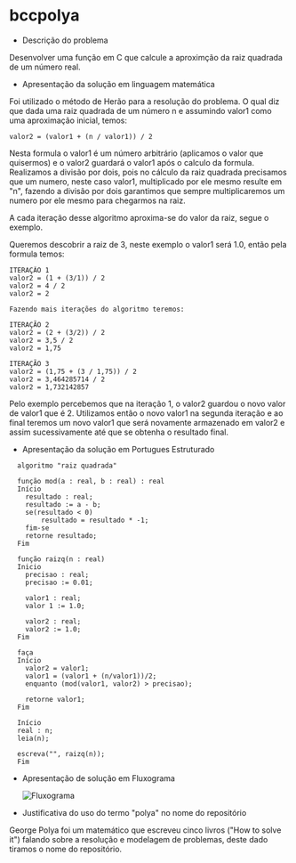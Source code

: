 # bccpolya

* Descrição do problema

Desenvolver uma função em C que calcule a aproximção da raiz quadrada de um número real.
    
    
* Apresentação da solução em linguagem matemática

Foi utilizado o método de Herão para a resolução do problema. O qual diz que dada uma raiz quadrada de um número n e assumindo valor1 como uma aproximação inicial, temos:

	valor2 = (valor1 + (n / valor1)) / 2

Nesta formula o valor1 é um número arbitrário (aplicamos o valor que quisermos) e o valor2 guardará o valor1 após o calculo da formula. Realizamos a divisão por dois, pois no cálculo da raiz quadrada precisamos que um numero, neste caso valor1, multiplicado por ele mesmo resulte em "n", fazendo a divisão por dois garantimos que sempre multiplicaremos um numero por ele mesmo para chegarmos na raiz.

A cada iteração desse algoritmo aproxima-se do valor da raiz, segue o exemplo.

Queremos descobrir a raiz de 3, neste exemplo o valor1 será 1.0, então pela formula temos: 
```
ITERAÇÃO 1
valor2 = (1 + (3/1)) / 2
valor2 = 4 / 2
valor2 = 2

Fazendo mais iterações do algoritmo teremos:

ITERAÇÃO 2
valor2 = (2 + (3/2)) / 2
valor2 = 3,5 / 2
valor2 = 1,75

ITERAÇÃO 3
valor2 = (1,75 + (3 / 1,75)) / 2
valor2 = 3,464285714 / 2
valor2 = 1,732142857
```


Pelo exemplo percebemos que na iteração 1, o valor2 guardou o novo valor de valor1 que é 2. Utilizamos então o novo valor1 na segunda iteração e ao final teremos um novo valor1 que será novamente armazenado em valor2 e assim sucessivamente até que se obtenha o resultado final.


* Apresentação da solução em Portugues Estruturado

```
  algoritmo "raiz quadrada"

  função mod(a : real, b : real) : real
  Início
  	resultado : real;
  	resultado := a - b;
  	se(resultado < 0)
  		resultado = resultado * -1;
  	fim-se
  	retorne resultado;
  Fim

  função raizq(n : real)
  Inicio
  	precisao : real;
  	precisao := 0.01;

  	valor1 : real;
  	valor 1 := 1.0;

  	valor2 : real;
  	valor2 := 1.0;
  Fim
  
  faça
  Início
  	valor2 = valor1;
  	valor1 = (valor1 + (n/valor1))/2;     
  	enquanto (mod(valor1, valor2) > precisao);

  	retorne valor1;
  Fim

  Início
  real : n;
  leia(n);

  escreva("", raizq(n));
  Fim
```
* Apresentação de solução em Fluxograma

	![Fluxograma](https://github.com/caiolrosa/bccpolya/blob/master/fluxograma.png)

* Justificativa do uso do termo "polya" no nome do repositório

George Polya foi um matemático que escreveu cinco livros ("How to solve it") falando sobre a resolução e modelagem de problemas, deste dado tiramos o nome do repositório.
